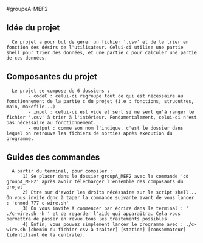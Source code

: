 #groupeA-MEF2

## Idée du projet
      Ce projet a pour but de gérer un fichier '.csv' et de le trier en fonction des désirs de l'utilisateur. Celui-ci utilise une partie shell pour trier des données, et une partie c pour calculer une partie de ces données. 

## Composantes du projet
      Le projet se compose de 6 dossiers : 
            - codeC : celui-ci regroupe tout ce qui est nécéssaire au fonctionnement de la partie c du projet (i.e : fonctions, strucutres, main, makefile...) 
            - input : celui-ci est vide et sert si ne sert qu'à ranger le fichier '.csv' à trier à l'intérieur. Fondamentalement, celui-ci n'est pas nécéssaire au fonctionnement. 
            - output : comme son nom l'indique, c'est le dossier dans lequel on retrouve les fichiers de sorties après execution du programme. 


## Guides des commandes 
      A partir du terminal, pour compiler : 
          1) Se placer dans le dossier groupA_MEF2 avec la commande 'cd groupA_MEF2' après avoir télécharger l'ensemble des composants du projet
          2) Etre sur d'avoir les droits nécéssaire sur le script shell... On vous invite donc à taper la commande suivante avant de vous lancer : 'chmod 777 c-wire.sh'
          3) On vous invite à commencer par écrire dans le terminal : ' ./c-wire.sh -h ' et de regarder l'aide qui apparaitra. Cela vous permettra de passer en revue tous les traitements possibles. 
          4) Enfin, vous pouvez simplement lancer le programme avec : ./c-wire.sh [chemin du fichier csv à traiter] [station] [consommateur] (identifiant de la centrale).   


          
          


